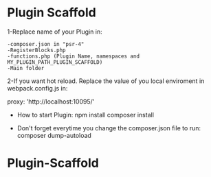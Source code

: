 # Plugin Scaffold

1-Replace name of your Plugin in:

    -composer.json in "psr-4"
    -RegisterBlocks.php
    -functions.php (Plugin Name, namespaces and MY_PLUGIN_PATH_PLUGIN_SCAFFOLD)
    -Main folder

2-If you want hot reload. Replace the value of you local enviroment in webpack.config.js in:

proxy: 'http://localhost:10095/'

- How to start Plugin:
  npm install
  composer install

- Don't forget everytime you change the composer.json file to run:
  composer dump-autoload
# Plugin-Scaffold
